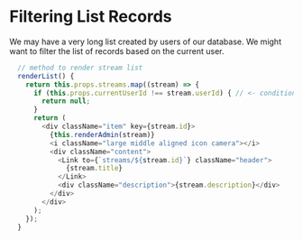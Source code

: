 # Filtering List Records

We may have a very long list created by users of our database. We might want to filter the list of records based on the current user. 
```js
  // method to render stream list
  renderList() {
    return this.props.streams.map((stream) => {
      if (this.props.currentUserId !== stream.userId) { // <- conditional to check ifer the current user is the same as the stream user
        return null;
      }
      return (
        <div className="item" key={stream.id}>
          {this.renderAdmin(stream)}
          <i className="large middle aligned icon camera"></i>
          <div className="content">
            <Link to={`streams/${stream.id}`} className="header">
              {stream.title}
            </Link>
            <div className="description">{stream.description}</div>
          </div>
        </div>
      );
    });
  }
  ```